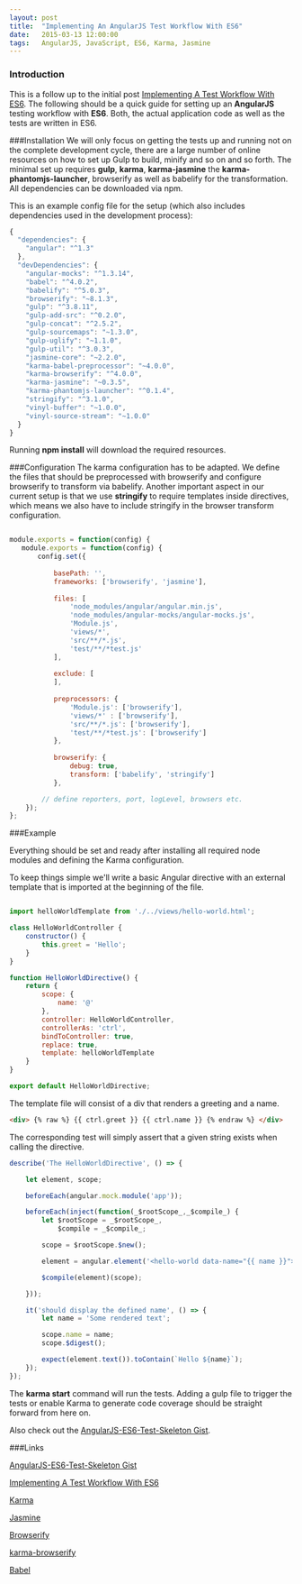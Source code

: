 ```yaml
---
layout: post
title:  "Implementing An AngularJS Test Workflow With ES6"
date:   2015-03-13 12:00:00
tags:   AngularJS, JavaScript, ES6, Karma, Jasmine
---
```


### Introduction

This is a follow up to the initial post [Implementing A Test Workflow With ES6](http://busypeoples.github.io/post/testing-workflow-with-es6).
The following should be a quick guide for setting up an **AngularJS** testing workflow with **ES6**.
Both, the actual application code as well as the tests are written in ES6.

###Installation
We will only focus on getting the tests up and running not on the complete development cycle, there are a large number of online resources on how to set up Gulp to build, minify and so on and so forth.
The minimal set up requires **gulp**, **karma**, **karma-jasmine** the **karma-phantomjs-launcher**, browserify as well as babelify for the transformation. All dependencies can be downloaded via npm. 

This is an example config file for the setup (which also includes dependencies used in the development process):


```javascript
{
  "dependencies": {
    "angular": "^1.3"
  },
  "devDependencies": {
    "angular-mocks": "^1.3.14",
    "babel": "^4.0.2",
    "babelify": "^5.0.3",
    "browserify": "~8.1.3",
    "gulp": "^3.8.11",
    "gulp-add-src": "^0.2.0",
    "gulp-concat": "^2.5.2",
    "gulp-sourcemaps": "~1.3.0",
    "gulp-uglify": "~1.1.0",
    "gulp-util": "^3.0.3",
    "jasmine-core": "~2.2.0",
    "karma-babel-preprocessor": "~4.0.0",
    "karma-browserify": "^4.0.0",
    "karma-jasmine": "~0.3.5",
    "karma-phantomjs-launcher": "^0.1.4",
    "stringify": "^3.1.0",
    "vinyl-buffer": "~1.0.0",
    "vinyl-source-stream": "~1.0.0"
  }
}
```

Running **npm install** will download the required resources.

###Configuration
The karma configuration has to be adapted. We define the files that should be preprocessed 
with browserify and configure browserify to transform via babelify. Another important aspect in our current setup is that 
we use **stringify** to require templates inside directives, which means we also have to include stringify in the browser transform
configuration.

```javascript

module.exports = function(config) {
   module.exports = function(config) {
       config.set({
   
           basePath: '',
           frameworks: ['browserify', 'jasmine'],
   
           files: [
               'node_modules/angular/angular.min.js',
               'node_modules/angular-mocks/angular-mocks.js',
               'Module.js',
               'views/*',
               'src/**/*.js',
               'test/**/*test.js'
           ],
   
           exclude: [
           ],
   
           preprocessors: {
               'Module.js': ['browserify'],
               'views/*' : ['browserify'],
               'src/**/*.js': ['browserify'],
               'test/**/*test.js': ['browserify']
           },
   
           browserify: {
               debug: true,
               transform: ['babelify', 'stringify']
           },

        // define reporters, port, logLevel, browsers etc.
    });
};
```


###Example

Everything should be set and ready after installing all required node modules and defining the Karma configuration.

To keep things simple we'll write a basic Angular directive with an external template that is imported at the beginning of the file.


```javascript

import helloWorldTemplate from './../views/hello-world.html';

class HelloWorldController {
    constructor() {
        this.greet = 'Hello';
    }
}

function HelloWorldDirective() {
    return {
        scope: {
            name: '@'
        },
        controller: HelloWorldController,
        controllerAs: 'ctrl',
        bindToController: true,
        replace: true,
        template: helloWorldTemplate
    }
}

export default HelloWorldDirective;

```

The template file will consist of a div that renders a greeting and a name.

```html
<div> {% raw %} {{ ctrl.greet }} {{ ctrl.name }} {% endraw %} </div>
```

The corresponding test will simply assert that a given string exists when calling the directive.

```javascript
describe('The HelloWorldDirective', () => {

    let element, scope;

    beforeEach(angular.mock.module('app'));

    beforeEach(inject(function(_$rootScope_,_$compile_) {
        let $rootScope = _$rootScope_,
            $compile = _$compile_;

        scope = $rootScope.$new();

        element = angular.element('<hello-world data-name="{{ name }}"></hello-world>');

        $compile(element)(scope);

    }));

    it('should display the defined name', () => {
        let name = 'Some rendered text';

        scope.name = name;
        scope.$digest();

        expect(element.text()).toContain(`Hello ${name}`);
    });
});
```

The **karma start** command will run the tests. 
Adding a gulp file to trigger the tests or enable Karma to generate code coverage should be straight forward from here on.

Also check out the [AngularJS-ES6-Test-Skeleton Gist](https://gist.github.com/busypeoples/e4ec7e7c1f1a753050dd).


###Links

[AngularJS-ES6-Test-Skeleton Gist](https://gist.github.com/busypeoples/e4ec7e7c1f1a753050dd)

[Implementing A Test Workflow With ES6](http://busypeoples.github.io/post/testing-workflow-with-es6)

[Karma](http://karma-runner.github.io/0.12/index.html)

[Jasmine](http://jasmine.github.io/)

[Browserify](http://browserify.org/)

[karma-browserify](https://github.com/Nikku/karma-browserify)

[Babel](http://babeljs.io/)

